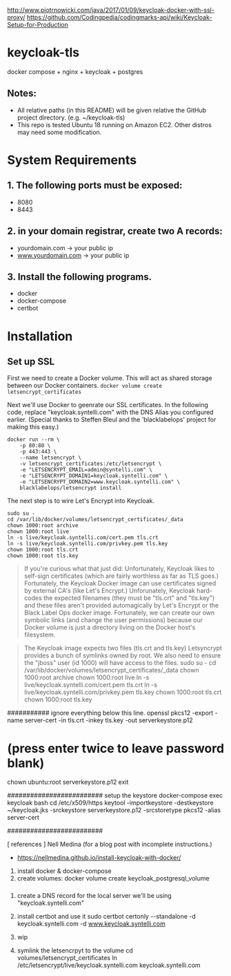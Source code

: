 http://www.piotrnowicki.com/java/2017/01/09/keycloak-docker-with-ssl-proxy/
https://github.com/Codingpedia/codingmarks-api/wiki/Keycloak-Setup-for-Production

# keycloak-tls
docker compose + nginx + keycloak + postgres


## Notes:
- All relative paths (in this README) will be given relative the GitHub project directory. (e.g. ~/keycloak-tls)
- This repo is tested Ubuntu 18 running on Amazon EC2. Other distros may need some modification.


# System Requirements
## 1. The following ports must be exposed:
- 8080
- 8443

## 2. in your domain registrar, create two A records:
- yourdomain.com -> your public ip
- www.yourdomain.com -> your public ip

## 3. Install the following programs.
- docker
- docker-compose
- certbot

# Installation
## Set up SSL
First we need to create a Docker volume. This will act as shared storage between our Docker containers.
```docker volume create letsencrypt_certificates```

Next we'll use Docker to geenrate our SSL certificates.
In the following code, replace "keycloak.syntelli.com" with the DNS Alias you configured earlier.
(Special thanks to Steffen Bleul and the 'blacklabelops' project for making this easy.)
```
docker run --rm \
    -p 80:80 \
    -p 443:443 \
    --name letsencrypt \
    -v letsencrypt_certificates:/etc/letsencrypt \
    -e "LETSENCRYPT_EMAIL=admin@syntelli.com" \
    -e "LETSENCRYPT_DOMAIN1=keycloak.syntelli.com" \
    -e "LETSENCRYPT_DOMAIN2=www.keycloak.syntelli.com" \
    blacklabelops/letsencrypt install
```

The next step is to wire Let's Encrypt into Keycloak.
```
sudo su -
cd /var/lib/docker/volumes/letsencrypt_certificates/_data
chown 1000:root archive
chown 1000:root live
ln -s live/keycloak.syntelli.com/cert.pem tls.crt
ln -s live/keycloak.syntelli.com/privkey.pem tls.key
chown 1000:root tls.crt
chown 1000:root tls.key
```

> If you're curious what that just did:
> Unfortunately, Keycloak likes to self-sign certificates (which are fairly worthless as far as TLS goes.)
> Fortunately, the Keycloak Docker image can use certificates signed by external CA's (like Let's Encrypt.)
> Unforunately, Keycloak hard-codes the expected filenames (they must be "tls.crt" and "tls.key") and these files aren't provided automagically by Let's Encrypt or the Black Label Ops docker image.
> Fortunately, we can create our own symbolic links (and change the user permissions) because our Docker volume is just a directory living on the Docker host's filesystem.



> The Keycloak image expects two files (tls.crt and tls.key)
> Letsyncrypt provides a bunch of symlinks owned by root.
> We also need to ensure the "jboss" user (id 1000) will have access to the files.
sudo su -
cd /var/lib/docker/volumes/letsencrypt_certificates/_data
chown 1000:root archive
chown 1000:root live
ln -s live/keycloak.syntelli.com/cert.pem tls.crt
ln -s live/keycloak.syntelli.com/privkey.pem tls.key
chown 1000:root tls.crt
chown 1000:root tls.key


###########
ignore everything below this line.
openssl pkcs12 -export -name server-cert -in tls.crt -inkey tls.key -out serverkeystore.p12
# (press enter twice to leave password blank)
chown ubuntu:root serverkeystore.p12
exit


#########################
setup the keystore
docker-compose exec keycloak bash
cd /etc/x509/https
keytool -importkeystore -destkeystore ~/keycloak.jks -srckeystore serverkeystore.p12 -srcstoretype pkcs12 -alias server-cert

#########################

[ references ]
Nell Medina (for a blog post with incomplete instructions.)
- https://nellmedina.github.io/install-keycloak-with-docker/

1. install docker & docker-compose
2. create volumes:
docker volume create keycloak_postgresql_volume

###

1. create a DNS record for the local server
we'll be using "keycloak.syntelli.com"

2. install certbot and use it
sudo certbot certonly --standalone -d keycloak.syntelli.com -d www.keycloak.syntelli.com

3. wip

3. symlink the letsencrpyt to the volume
cd volumes/letsencrypt_certificates
ln /etc/letsencrypt/live/keycloak.syntelli.com keycloak.syntelli.com
